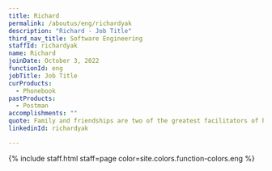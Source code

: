 ```yaml
---
title: Richard
permalink: /aboutus/eng/richardyak
description: "Richard - Job Title"
third_nav_title: Software Engineering
staffId: richardyak
name: Richard
joinDate: October 3, 2022
functionId: eng
jobTitle: Job Title
curProducts:
  - Phonebook
pastProducts:
  - Postman
accomplishments: ""
quote: Family and friendships are two of the greatest facilitators of happiness.
linkedinId: richardyak

---
```


{% include staff.html staff=page color=site.colors.function-colors.eng %}
